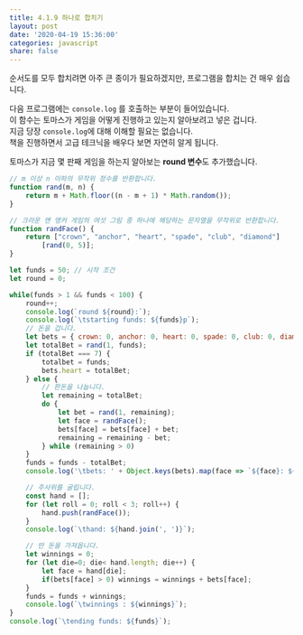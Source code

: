 ```yaml
---
title: 4.1.9 하나로 합치기
layout: post
date: '2020-04-19 15:36:00'
categories: javascript
share: false
---
```


순서도를 모두 합치려면 아주 큰 종이가 필요하겠지만, 프로그램을 합치는 건 매우 쉽습니다.  

다음 프로그램에는 `console.log` 를 호출하는 부분이 들어있습니다.  
이 함수는 토마스가 게임을 어떻게 진행하고 있는지 알아보려고 넣은 겁니다.  
지금 당장 `console.log`에 대해 이해할 필요는 없습니다.  
책을 진행하면서 고급 테크닉을 배우다 보면 자연히 알게 됩니다.  

토마스가 지금 몇 판째 게임을 하는지 알아보는 **round 변수**도 추가했습니다.

```javascript
// m 이상 n 이하의 무작위 정수를 반환합니다.
function rand(m, n) {
	return m + Math.floor((n - m + 1) * Math.random());
}

// 크라운 앤 앵커 게임의 여섯 그림 중 하나에 해당하는 문자열을 무작위로 반환합니다.
function randFace() {
	return ["crown", "anchor", "heart", "spade", "club", "diamond"]
		[rand(0, 5)];
}

let funds = 50; // 시작 조건
let round = 0;

while(funds > 1 && funds < 100) {
	round++;
	console.log(`round ${round}:`);
	console.log(`\tstarting funds: ${funds}p`);
	// 돈을 겁니다.
	let bets = { crown: 0, anchor: 0, heart: 0, spade: 0, club: 0, diamond: 0};
	let totalBet = rand(1, funds);
	if (totalBet === 7) {
		totalbet = funds;
		bets.heart = totalBet;
	} else {
		// 판돈을 나눕니다.
		let remaining = totalBet;
		do {
			let bet = rand(1, remaining);
			let face = randFace();
			bets[face] = bets[face] + bet;
			remaining = remaining - bet;
		} while (remaining > 0)
	}
	funds = funds - totalBet;
	console.log('\tbets: ' + Object.keys(bets).map(face => `${face}: ${bets[face]} pence`).join(', ') + ` (total: ${totalBet} pence)`);

	// 주사위를 굴립니다.
	const hand = [];
	for (let roll = 0; roll < 3; roll++) {
		hand.push(randFace());
	}
	console.log(`\thand: ${hand.join(', ')}`);

	// 딴 돈을 가져옵니다.
	let winnings = 0;
	for (let die=0; die< hand.length; die++) {
		let face = hand[die];
		if(bets[face] > 0) winnings = winnings + bets[face];
	}
	funds = funds + winnings;
	console.log(`\twinnings : ${winnings}`);
}
console.log(`\tending funds: ${funds}`);

```